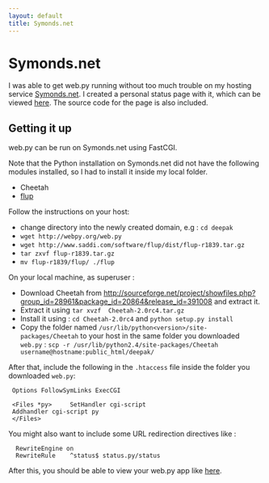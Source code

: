 ```yaml
---
layout: default
title: Symonds.net
---
```


# Symonds.net

I was able to get web.py running without too much trouble on my hosting service [Symonds.net](http://symonds.net/). I created a personal status page with it, which can be viewed [here](http://deepak.jois.name). The source code for the page is also included.

## Getting it up

web.py can be run on Symonds.net using FastCGI.

Note that the Python installation on Symonds.net did not have the following modules installed, so I had to install it inside my local folder.  

* Cheetah
* [flup](http://www.saddi.com/software/flup/)

Follow the instructions on your host:

* change directory into the newly created domain, e.g : `cd deepak`
* `wget http://webpy.org/web.py`
* `wget http://www.saddi.com/software/flup/dist/flup-r1839.tar.gz`
* `tar zxvf flup-r1839.tar.gz`
* `mv flup-r1839/flup/ ./flup`

On your local machine, as superuser :

* Download Cheetah from <http://sourceforge.net/project/showfiles.php?group_id=28961&package_id=20864&release_id=391008> and extract it.
* Extract it using `tar xvzf  Cheetah-2.0rc4.tar.gz`
* Install it using : `cd Cheetah-2.0rc4` and `python setup.py install`
* Copy the folder named `/usr/lib/python<version>/site-packages/Cheetah` to your host in the same folder you downloaded `web.py` : `scp -r /usr/lib/python2.4/site-packages/Cheetah username@hostname:public_html/deepak/`

After that, include the following in the `.htaccess` file inside the folder you downloaded `web.py`:

     Options FollowSymLinks ExecCGI
     
     <Files *py>     SetHandler cgi-script
     Addhandler cgi-script py
     </Files>
You might also want to include some URL redirection directives like :

      RewriteEngine on
      RewriteRule    ^status$ status.py/status

After this, you should be able to view your web.py app like [here](http://nimbupani.com/deepak/status).